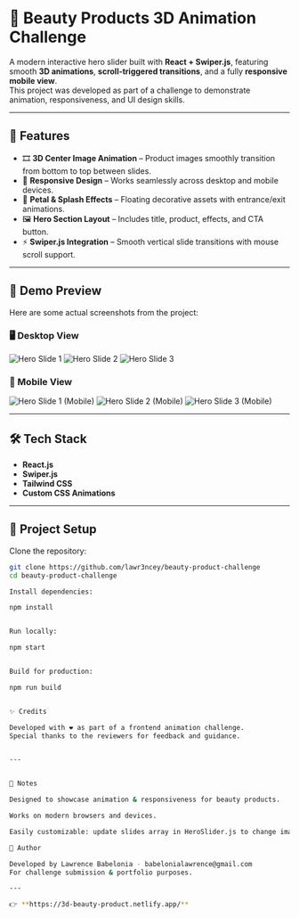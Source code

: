 # 🌸 Beauty Products 3D Animation Challenge

A modern interactive hero slider built with **React + Swiper.js**, featuring smooth **3D animations**, **scroll-triggered transitions**, and a fully **responsive mobile view**.  
This project was developed as part of a challenge to demonstrate animation, responsiveness, and UI design skills.

---

## 🚀 Features

- 🎞️ **3D Center Image Animation** – Product images smoothly transition from bottom to top between slides.  
- 📱 **Responsive Design** – Works seamlessly across desktop and mobile devices.  
- 🎨 **Petal & Splash Effects** – Floating decorative assets with entrance/exit animations.  
- 🖼️ **Hero Section Layout** – Includes title, product, effects, and CTA button.  
- ⚡ **Swiper.js Integration** – Smooth vertical slide transitions with mouse scroll support.  

---

## 📸 Demo Preview

Here are some actual screenshots from the project:

### 🖥️ Desktop View
![Hero Slide 1](public/screenshots/slide1.png)
![Hero Slide 2](public/screenshots/slide2.png)
![Hero Slide 3](public/screenshots/slide3.png)

### 📱 Mobile View
![Hero Slide 1 (Mobile)](public/screenshots/slide1-mobile.png)
![Hero Slide 2 (Mobile)](public/screenshots/slide2-mobile.png)
![Hero Slide 3 (Mobile)](public/screenshots/slide3-mobile.png)

---

## 🛠️ Tech Stack

- **React.js**
- **Swiper.js**
- **Tailwind CSS**
- **Custom CSS Animations**

---

## 📂 Project Setup

Clone the repository:

```bash
git clone https://github.com/lawr3ncey/beauty-product-challenge
cd beauty-product-challenge

Install dependencies:

npm install


Run locally:

npm start


Build for production:

npm run build


✨ Credits

Developed with ❤️ as part of a frontend animation challenge.
Special thanks to the reviewers for feedback and guidance.


---


📌 Notes

Designed to showcase animation & responsiveness for beauty products.

Works on modern browsers and devices.

Easily customizable: update slides array in HeroSlider.js to change images/text.

👤 Author

Developed by Lawrence Babelonia - babelonialawrence@gmail.com
For challenge submission & portfolio purposes.

---

👉 **https://3d-beauty-product.netlify.app/** 